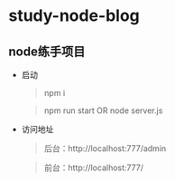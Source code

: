 # study-node-blog
## node练手项目

* 启动
    > npm i
    
    > npm run start OR node server.js

* 访问地址
    > 后台：http://localhost:777/admin
    
    > 前台：http://localhost:777/
